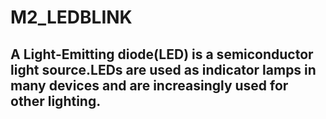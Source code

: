 # M2_LEDBLINK

## A Light-Emitting diode(LED) is a semiconductor light source.LEDs are used as indicator lamps in many devices and are increasingly used for other lighting. 
